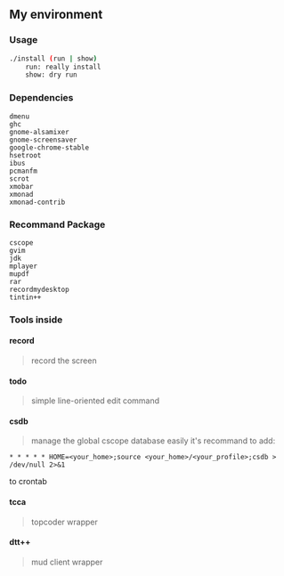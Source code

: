 ## My environment

### Usage
```bash
./install (run | show)
	run: really install
	show: dry run
```

### Dependencies
```
dmenu
ghc
gnome-alsamixer
gnome-screensaver
google-chrome-stable
hsetroot
ibus
pcmanfm
scrot
xmobar
xmonad
xmonad-contrib
```

### Recommand Package
```
cscope
gvim
jdk
mplayer
mupdf
rar
recordmydesktop
tintin++
```

### Tools inside
#### record
> record the screen

#### todo
> simple line-oriented edit command

#### csdb
> manage the global cscope database easily
it's recommand to add:
```
* * * * * HOME=<your_home>;source <your_home>/<your_profile>;csdb > /dev/null 2>&1
```
to crontab

#### tcca
> topcoder wrapper

#### dtt++
> mud client wrapper
